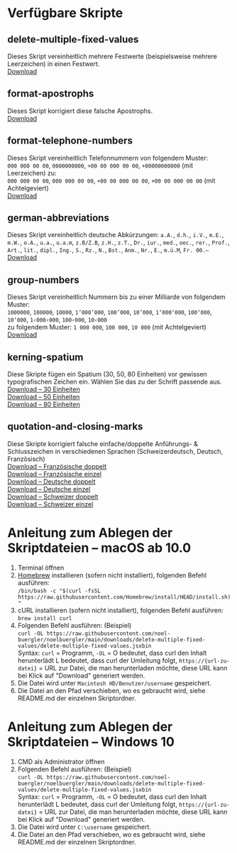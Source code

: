 # Verfügbare Skripte
## delete-multiple-fixed-values
Dieses Skript vereinheitlich mehrere Festwerte (beispielsweise mehrere Leerzeichen) in einen Festwert.<br />
[Download](https://raw.githubusercontent.com/noel-buergler/noelbuergler/main/downloads/delete-multiple-fixed-values/delete-multiple-fixed-values.jsxbin)

## format-apostrophs
Dieses Skript korrigiert diese falsche Apostrophs.<br />
[Download](https://raw.githubusercontent.com/noel-buergler/noelbuergler/main/downloads/format-apostrophs/format-apostrophs.jsxbin)

## format-telephone-numbers
Dieses Skript vereinheitlich Telefonnummern von folgendem Muster:<br />
`000 000 00 00`, `0000000000`, `+00 00 000 00 00`, `+00000000000` (mit Leerzeichen) zu:<br />
`000 000 00 00`, `000 000 00 00`, `+00 00 000 00 00`, `+00 00 000 00 00` (mit Achtelgeviert)<br />
[Download](https://raw.githubusercontent.com/noel-buergler/noelbuergler/main/downloads/format-telephone-numbers/format-telephone-numbers.jsxbin)

## german-abbreviations
Dieses Skript vereinheitlich deutsche Abkürzungen:
`a.A.`, `d.h.`, `i.V.`, `m.E.`, `m.W.`, `o.A.`, `u.a.`, `u.a.m`, `z.B/Z.B`, `z.H.`, `z.T.`, `Dr.`, `iur.`, `med.`, `oec.`, `rer.`, `Prof.`, `Art.`, `lit.`, `dipl.`, `Ing.`, `S.`, `Rz.`, `N.`, `Bst.`, `Anm.`, `Nr.`, `E.`, `m.ü.M`, `Fr. 00.–`<br />
[Download](https://raw.githubusercontent.com/noel-buergler/noelbuergler/main/downloads/german-abbreviations/german-abbreviations.jsxbin)

## group-numbers
Dieses Skript vereinheitlich Nummern bis zu einer Milliarde von folgendem Muster:<br />
`1000000`, `100000`, `10000`, `1’000’000`, `100’000`, `10’000`, `1‘000‘000`, `100‘000`, `10‘000`, `1‹000‹000`, `100‹000`, `10‹000`<br />
zu folgendem Muster: `1 000 000`, `100 000`, `10 000` (mit Achtelgeviert)<br />
[Download](https://raw.githubusercontent.com/noel-buergler/noelbuergler/main/downloads/group-numbers/group-numbers.jsxbin)

## kerning-spatium
Diese Skripte fügen ein Spatium (30, 50, 80 Einheiten) vor gewissen typografischen Zeichen ein. Wählen Sie das zu der Schrift passende aus.<br />
[Download – 30 Einheiten](https://raw.githubusercontent.com/noel-buergler/noelbuergler/main/downloads/kerning-spatium/kerning-spatium_30.jsxbin)<br />
[Download – 50 Einheiten](https://raw.githubusercontent.com/noel-buergler/noelbuergler/main/downloads/kerning-spatium/kerning-spatium_50.jsxbin)<br />
[Download – 80 Einheiten](https://raw.githubusercontent.com/noel-buergler/noelbuergler/main/downloads/kerning-spatium/kerning-spatium_80.jsxbin)

## quotation-and-closing-marks
Diese Skripte korrigiert falsche einfache/doppelte Anführungs- & Schlusszeichen in verschiedenen Sprachen (Schweizerdeutsch, Deutsch, Französisch)<br />
[Download – Französische doppelt](https://raw.githubusercontent.com/noel-buergler/noelbuergler/main/downloads/quotation-and-closing-marks/french-double-quotation-and-closing-marks.jsxbin)<br />
[Download – Französische einzel](https://raw.githubusercontent.com/noel-buergler/noelbuergler/main/downloads/quotation-and-closing-marks/french-single-quotation-and-closing-marks.jsxbin)<br />
[Download – Deutsche doppelt](https://raw.githubusercontent.com/noel-buergler/noelbuergler/main/downloads/quotation-and-closing-marks/german-double-quotation-and-closing-marks.jsxbin)<br />
[Download – Deutsche einzel](https://raw.githubusercontent.com/noel-buergler/noelbuergler/main/downloads/quotation-and-closing-marks/german-single-quotation-and-closing-marks.jsxbin)<br />
[Download – Schweizer doppelt](https://raw.githubusercontent.com/noel-buergler/noelbuergler/main/downloads/quotation-and-closing-marks/swiss-double-quotation-and-closing-marks.jsxbin)<br />
[Download – Schweizer einzel](https://raw.githubusercontent.com/noel-buergler/noelbuergler/main/downloads/quotation-and-closing-marks/swiss-single-quotation-and-closing-marks.jsxbin)


# Anleitung zum Ablegen der Skriptdateien – macOS ab 10.0
1. Terminal öffnen
2. [Homebrew](https://brew.sh/index_de) installieren (sofern nicht installiert), folgenden Befehl ausführen:<br />
`/bin/bash -c "$(curl -fsSL https://raw.githubusercontent.com/Homebrew/install/HEAD/install.sh)"`<br />
3. cURL installieren (sofern nicht installiert), folgenden Befehl ausführen:<br />
`brew install curl`<br />
4. Folgenden Befehl ausführen: (Beispiel)<br />
`curl -OL https://raw.githubusercontent.com/noel-buergler/noelbuergler/main/downloads/delete-multiple-fixed-values/delete-multiple-fixed-values.jsxbin`<br />
Syntax: `curl` = Programm, `-OL` = O bedeutet, dass curl den Inhalt herunterlädt L bedeutet, dass curl der Umleitung folgt, `https://{url-zu-datei}` = URL zur Datei, die man herunterladen möchte, diese URL kann bei Klick auf "Download" generiert werden.
5. Die Datei wird unter `Macintosh HD/Benutzer/username` gespeichert.
6. Die Datei an den Pfad verschieben, wo es gebraucht wird, siehe README.md der einzelnen Skriptordner.

# Anleitung zum Ablegen der Skriptdateien – Windows 10
1. CMD als Administrator öffnen
2. Folgenden Befehl ausführen: (Beispiel)<br />
`curl -OL https://raw.githubusercontent.com/noel-buergler/noelbuergler/main/downloads/delete-multiple-fixed-values/delete-multiple-fixed-values.jsxbin`<br />
Syntax: `curl` = Programm, `-OL` = O bedeutet, dass curl den Inhalt herunterlädt L bedeutet, dass curl der Umleitung folgt, `https://{url-zu-datei}` = URL zur Datei, die man herunterladen möchte, diese URL kann bei Klick auf "Download" generiert werden.
5. Die Datei wird unter `C:\username` gespeichert.
6. Die Datei an den Pfad verschieben, wo es gebraucht wird, siehe README.md der einzelnen Skriptordner.